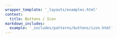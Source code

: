 ```yaml
---
wrapper_template: '_layouts/examples.html'
context:
  title: Buttons / Icon
markdown_includes:
  example: '_includes/patterns/buttons/icon.html'
---
```

